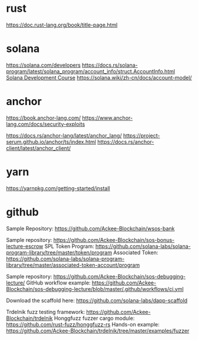# rust
https://doc.rust-lang.org/book/title-page.html

# solana
https://solana.com/developers
https://docs.rs/solana-program/latest/solana_program/account_info/struct.AccountInfo.html
[Solana Development Course](https://www.soldev.app/course)
https://solana.wiki/zh-cn/docs/account-model/

# anchor
https://book.anchor-lang.com/
https://www.anchor-lang.com/docs/security-exploits

https://docs.rs/anchor-lang/latest/anchor_lang/
https://project-serum.github.io/anchor/ts/index.html
https://docs.rs/anchor-client/latest/anchor_client/

# yarn
https://yarnpkg.com/getting-started/install


# github
Sample Repository: https://github.com/Ackee-Blockchain/wsos-bank

Sample repository: https://github.com/Ackee-Blockchain/sos-bonus-lecture-escrow
SPL Token Program: https://github.com/solana-labs/solana-program-library/tree/master/token/program
Associated Token: https://github.com/solana-labs/solana-program-library/tree/master/associated-token-account/program

Sample repository: https://github.com/Ackee-Blockchain/sos-debugging-lecture/
GitHub workflow example: https://github.com/Ackee-Blockchain/sos-debugging-lecture/blob/master/.github/workflows/ci.yml

Download the scaffold here: https://github.com/solana-labs/dapp-scaffold

Trdelnik fuzz testing framework: https://github.com/Ackee-Blockchain/trdelnik
Honggfuzz fuzzer cargo module: https://github.com/rust-fuzz/honggfuzz-rs
Hands-on example: https://github.com/Ackee-Blockchain/trdelnik/tree/master/examples/fuzzer
